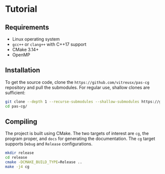 # Tutorial

## Requirements

- Linux operating system
- `gcc++` or `clang++` with C++17 support
- CMake 3.14+
- OpenMP

## Installation

To get the source code, clone the `https://github.com/vitreusx/pas-cg` repository and pull the submodules. For regular use, shallow clones are sufficient:

```zsh
git clone --depth 1 --recurse-submodules --shallow-submodules https://github.com/vitreusx/pas-cg.git
cd pas-cg/
```

## Compiling

The project is built using CMake. The two targets of interest are `cg`, the program proper, and `docs` for generating the documentation. The `cg` target supports `Debug` and `Release` configurations.

```zsh
mkdir release
cd release
cmake -DCMAKE_BUILD_TYPE=Release ..
make -j4 cg
```
